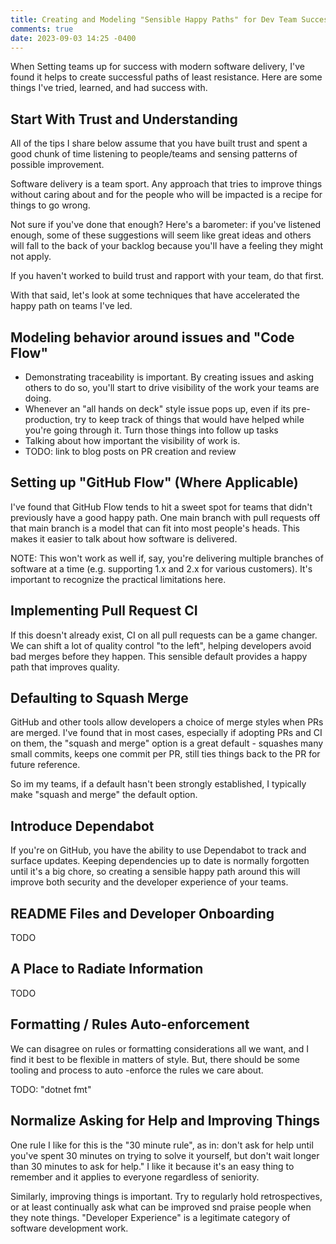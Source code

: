 ```yaml
---
title: Creating and Modeling "Sensible Happy Paths" for Dev Team Success
comments: true
date: 2023-09-03 14:25 -0400
---
```


When Setting teams up for success with modern software delivery, I've found it helps to create successful paths of least resistance. Here are some things I've tried, learned, and had success with.

## Start With Trust and Understanding

All of the tips I share below assume that you have built trust and spent a good chunk of time listening to people/teams and sensing patterns of possible improvement.

Software delivery is a team sport. Any approach that tries to improve things without caring about and for the people who will be impacted is a recipe for things to go wrong.

Not sure if you've done that enough? Here's a barometer: if you've listened enough, some of these suggestions will seem like great ideas and others will fall to the back of your backlog because you'll have a feeling they might not apply.

If you haven't worked to build trust and rapport with your team, do that first.

With that said, let's look at some techniques that have accelerated the happy path on teams I've led.

## Modeling behavior around issues and "Code Flow"

* Demonstrating traceability is important. By creating issues and asking others to do so, you'll start to drive visibility of the work your teams are doing.
* Whenever an "all hands on deck" style issue pops up, even if its pre-production, try to keep track of things that would have helped while you're going through it. Turn those things into follow up tasks
* Talking about how important the visibility of work is.
* TODO: link to blog posts on PR creation and review

## Setting up "GitHub Flow" (Where Applicable)

I've found that GitHub Flow tends to hit a sweet spot for teams that didn't previously have a good happy path. One main branch with pull requests off that main branch is a model that can fit into most people's heads. This makes it easier to talk about how software is delivered.

NOTE: This won't work as well if, say, you're delivering multiple branches of software at a time (e.g. supporting 1.x and 2.x for various customers). It's important to recognize the practical limitations here.

## Implementing Pull Request CI

If this doesn't already exist, CI on all pull requests can be a game changer. We can shift a lot of quality control "to the left", helping developers avoid bad merges before they happen. This sensible default provides a happy path that improves quality.

## Defaulting to Squash Merge

GitHub and other tools allow developers a choice of merge styles when PRs are merged. I've found that in most cases, especially if adopting PRs and CI on them, the "squash and merge" option is a great default - squashes many small commits, keeps one commit per PR, still ties things back to the PR for future reference.

So im my teams, if a default hasn't been strongly established, I typically make "squash and merge" the default option.

## Introduce Dependabot

If you're on GitHub, you have the ability to use Dependabot to track and surface updates. Keeping dependencies up to date is normally forgotten until it's a big chore, so creating a sensible happy path around this will improve both security and the developer experience of your teams.

## README Files and Developer Onboarding

TODO

## A Place to Radiate Information

TODO

## Formatting / Rules Auto-enforcement

We can disagree on rules or formatting considerations all we want, and I find it best to be flexible in matters of style. But, there should be some tooling and process to auto -enforce the rules we care about.

TODO: "dotnet fmt"

## Normalize Asking for Help and Improving Things

One rule I like for this is the "30 minute rule", as in: don't ask for help until you've spent 30 minutes on trying to solve it yourself, but don't wait longer than 30 minutes to ask for help." I like it because it's an easy thing to remember and it applies to everyone regardless of seniority.

Similarly, improving things is important. Try to regularly hold retrospectives, or at least continually ask what can be improved snd praise people when they note things. "Developer Experience" is a legitimate category of software development work.

